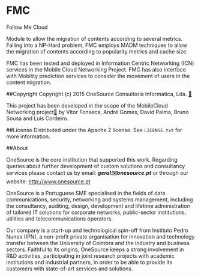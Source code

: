 # FMC
Follow Me Cloud


Module to allow the migration of contents according to several metrics.
Falling into a NP-Hard problem, FMC employs MADM techniques to allow the migration of contents according to popularity metrics and cache size.

FMC has been tested and deployed in Information Centric Networking (ICN) services in the Mobile Cloud Networking Project. FMC has also interface with Mobility prediction services to consider the movement of users in the content migration. 
 



##Copyright
Copyright (c) 2015 OneSource Consultoria Informatica, Lda. [🔗](http://www.onesource.pt)

This project has been developed in the scope of the MobileCloud Networking project[🔗](http://mobile-cloud-networking.eu) by Vitor Fonseca, André Gomes, David Palma, Bruno Sousa and Luis Cordeiro.

##License
Distributed under the Apache 2 license. See ``LICENSE.txt`` for more information.

##About

OneSource is the core institution that supported this work. Regarding queries about further development of custom solutions and consultancy services please contact us by email: **_geral✉️onesource.pt_** or through our website: <http://www.onesource.pt>

OneSource is a Portuguese SME specialised in the fields of data communications, security, networking and systems management, including the consultancy, auditing, design, development and lifetime administration of tailored IT solutions for corporate networks, public-sector institutions, utilities and telecommunications operators.

Our company is a start-up and technological spin-off from Instituto Pedro Nunes (IPN), a non-profit private organisation for innovation and technology transfer between the University of Coimbra and the industry and business sectors. Faithful to its origins, OneSource keeps a strong involvement in R&D activities, participating in joint research projects with academic institutions and industrial partners, in order to be able to provide its customers with state-of-art services and solutions.
